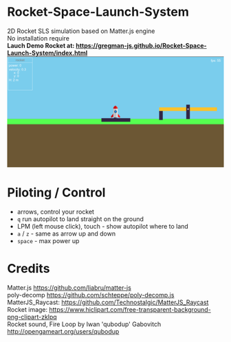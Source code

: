 # Rocket-Space-Launch-System
2D Rocket SLS simulation based on Matter.js engine  
No installation require  
**Lauch Demo Rocket at: https://gregman-js.github.io/Rocket-Space-Launch-System/index.html**  
![Rocket](https://github.com/Gregman-js/Rocket-Space-Launch-System/blob/master/preview.png?raw=true)
# Piloting / Control
- arrows, control your rocket
- `q` run autopilot to land straight on the ground
- LPM (left mouse click), touch - show autopilot where to land
- `a` / `z` - same as arrow up and down
- `space` - max power up
# Credits
Matter.js https://github.com/liabru/matter-js  
poly-decomp https://github.com/schteppe/poly-decomp.js  
MatterJS_Raycast: https://github.com/Technostalgic/MatterJS_Raycast  
Rocket image: https://www.hiclipart.com/free-transparent-background-png-clipart-zklpq  
Rocket sound, Fire Loop by Iwan 'qubodup' Gabovitch http://opengameart.org/users/qubodup